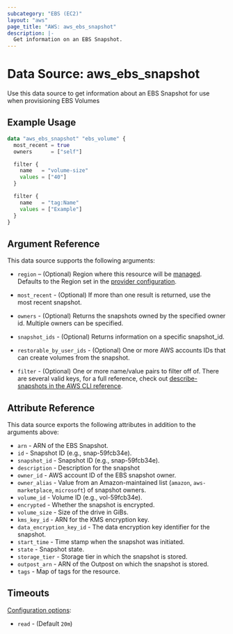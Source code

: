 ```yaml
---
subcategory: "EBS (EC2)"
layout: "aws"
page_title: "AWS: aws_ebs_snapshot"
description: |-
  Get information on an EBS Snapshot.
---
```


# Data Source: aws_ebs_snapshot

Use this data source to get information about an EBS Snapshot for use when provisioning EBS Volumes

## Example Usage

```terraform
data "aws_ebs_snapshot" "ebs_volume" {
  most_recent = true
  owners      = ["self"]

  filter {
    name   = "volume-size"
    values = ["40"]
  }

  filter {
    name   = "tag:Name"
    values = ["Example"]
  }
}
```

## Argument Reference

This data source supports the following arguments:

* `region` – (Optional) Region where this resource will be [managed](https://docs.aws.amazon.com/general/latest/gr/rande.html#regional-endpoints). Defaults to the Region set in the [provider configuration](https://registry.terraform.io/providers/hashicorp/aws/latest/docs#aws-configuration-reference).
* `most_recent` - (Optional) If more than one result is returned, use the most recent snapshot.

* `owners` - (Optional) Returns the snapshots owned by the specified owner id. Multiple owners can be specified.

* `snapshot_ids` - (Optional) Returns information on a specific snapshot_id.

* `restorable_by_user_ids` - (Optional) One or more AWS accounts IDs that can create volumes from the snapshot.

* `filter` - (Optional) One or more name/value pairs to filter off of. There are
several valid keys, for a full reference, check out
[describe-snapshots in the AWS CLI reference][1].

## Attribute Reference

This data source exports the following attributes in addition to the arguments above:

* `arn` - ARN of the EBS Snapshot.
* `id` - Snapshot ID (e.g., snap-59fcb34e).
* `snapshot_id` - Snapshot ID (e.g., snap-59fcb34e).
* `description` - Description for the snapshot
* `owner_id` - AWS account ID of the EBS snapshot owner.
* `owner_alias` - Value from an Amazon-maintained list (`amazon`, `aws-marketplace`, `microsoft`) of snapshot owners.
* `volume_id` - Volume ID (e.g., vol-59fcb34e).
* `encrypted` - Whether the snapshot is encrypted.
* `volume_size` - Size of the drive in GiBs.
* `kms_key_id` - ARN for the KMS encryption key.
* `data_encryption_key_id` - The data encryption key identifier for the snapshot.
* `start_time` - Time stamp when the snapshot was initiated.
* `state` - Snapshot state.
* `storage_tier` - Storage tier in which the snapshot is stored.
* `outpost_arn` - ARN of the Outpost on which the snapshot is stored.
* `tags` - Map of tags for the resource.

## Timeouts

[Configuration options](https://developer.hashicorp.com/terraform/language/resources/syntax#operation-timeouts):

- `read` - (Default `20m`)

[1]: http://docs.aws.amazon.com/cli/latest/reference/ec2/describe-snapshots.html
